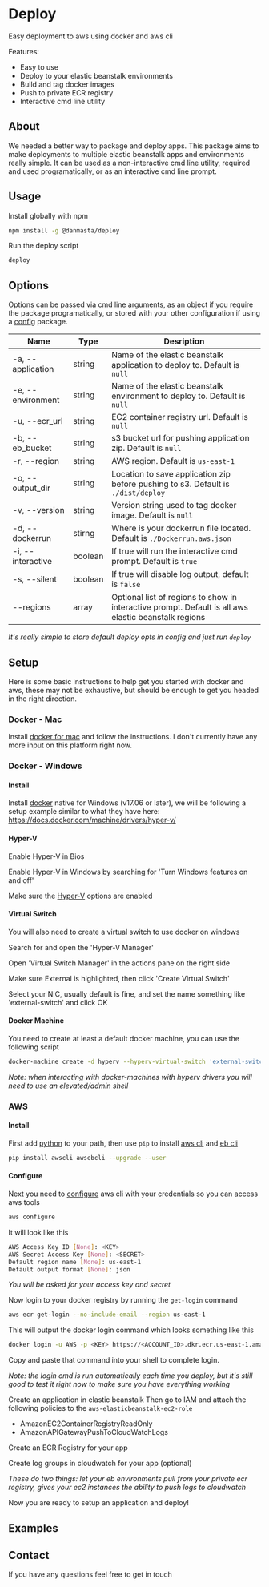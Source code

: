 # Deploy
Easy deployment to aws using docker and aws cli

Features:
* Easy to use
* Deploy to your elastic beanstalk environments
* Build and tag docker images
* Push to private ECR registry
* Interactive cmd line utility

## About
We needed a better way to package and deploy apps. This package aims to make deployments to multiple elastic beanstalk apps and environments really simple. It can be used as a non-interactive cmd line utility, required and used programatically, or as an interactive cmd line prompt.

## Usage
Install globally with npm
```bash
npm install -g @danmasta/deploy
```
Run the deploy script
```bash
deploy
```

## Options
Options can be passed via cmd line arguments, as an object if you require the package programatically, or stored with your other configuration if using a [config](https://github.com/danmasta/config) package.

Name | Type | Desription
-----|------|-----------
-a, --application | string | Name of the elastic beanstalk application to deploy to. Default is `null`
-e, --environment | string | Name of the elastic beanstalk environment to deploy to. Default is `null`
-u, --ecr_url | string | EC2 container registry url. Default is `null`
-b, --eb_bucket | string | s3 bucket url for pushing application zip. Default is `null`
-r, --region | string | AWS region. Default is `us-east-1`
-o, --output_dir | string | Location to save application zip before pushing to s3. Default is `./dist/deploy`
-v, --version | string | Version string used to tag docker image. Default is `null`
-d, --dockerrun | stirng | Where is your dockerrun file located. Default is `./Dockerrun.aws.json`
-i, --interactive | boolean | If true will run the interactive cmd prompt. Default is `true`
-s, --silent | boolean | If true will disable log output, default is `false`
--regions | array | Optional list of regions to show in interactive prompt. Default is all aws elastic beanstalk regions

*It's really simple to store default deploy opts in config and just run `deploy`*

## Setup
Here is some basic instructions to help get you started with docker and aws, these may not be exhaustive, but should be enough to get you headed in the right direction.

### Docker - Mac
Install [docker for mac](https://docs.docker.com/docker-for-mac/install/) and follow the instructions. I don't currently have any more input on this platform right now.

### Docker - Windows
#### Install
Install [docker](https://docs.docker.com/docker-for-windows/install/) native for Windows (v17.06 or later), we will be following a setup example similar to what they have here: https://docs.docker.com/machine/drivers/hyper-v/

#### Hyper-V
Enable Hyper-V in Bios

Enable Hyper-V in Windows by searching for 'Turn Windows features on and off'

Make sure the [Hyper-V](https://blogs.technet.microsoft.com/canitpro/2015/09/08/step-by-step-enabling-hyper-v-for-use-on-windows-10/) options are enabled

#### Virtual Switch
You will also need to create a virtual switch to use docker on windows

Search for and open the 'Hyper-V Manager'

Open 'Virtual Switch Manager' in the actions pane on the right side

Make sure External is highlighted, then click 'Create Virtual Switch'

Select your NIC, usually default is fine, and set the name something like 'external-switch' and click OK

#### Docker Machine
You need to create at least a default docker machine, you can use the following script
```bash
docker-machine create -d hyperv --hyperv-virtual-switch 'external-switch' default
```
*Note: when interacting with docker-machines with hyperv drivers you will need to use an elevated/admin shell*

### AWS
#### Install
First add [python](https://www.python.org/downloads/) to your path, then use `pip` to install [aws cli](http://docs.aws.amazon.com/cli/latest/userguide/installing.html) and [eb cli](http://docs.aws.amazon.com/elasticbeanstalk/latest/dg/eb-cli3-install.html)
```bash
pip install awscli awsebcli --upgrade --user
```

#### Configure
Next you need to [configure](http://docs.aws.amazon.com/cli/latest/userguide/cli-chap-getting-started.html#cli-quick-configuration) aws cli with your credentials so you can access aws tools
```bash
aws configure
```
It will look like this
```bash
AWS Access Key ID [None]: <KEY>
AWS Secret Access Key [None]: <SECRET>
Default region name [None]: us-east-1
Default output format [None]: json
```
*You will be asked for your access key and secret*

Now login to your docker registry by running the `get-login` command
```bash
aws ecr get-login --no-include-email --region us-east-1
```

This will output the docker login command which looks something like this
```bash
docker login -u AWS -p <KEY> https://<ACCOUNT_ID>.dkr.ecr.us-east-1.amazonaws.com
```
Copy and paste that command into your shell to complete login.

*Note: the login cmd is run automatically each time you deploy, but it's still good to test it right now to make sure you have everything working*

Create an application in elastic beanstalk
Then go to IAM and attach the following policies to the `aws-elasticbeanstalk-ec2-role`
* AmazonEC2ContainerRegistryReadOnly
* AmazonAPIGatewayPushToCloudWatchLogs

Create an ECR Registry for your app

Create log groups in cloudwatch for your app (optional)

*These do two things: let your eb environments pull from your private ecr registry, gives your ec2 instances the ability to push logs to cloudwatch*

Now you are ready to setup an application and deploy!

## Examples

## Contact
If you have any questions feel free to get in touch
